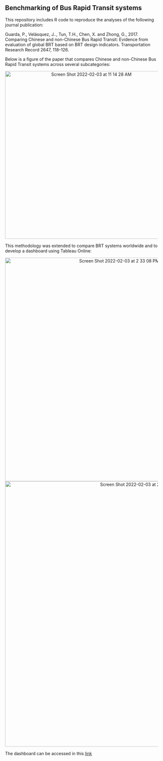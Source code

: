 ## Benchmarking of Bus Rapid Transit systems

This repository includes R code to reproduce the analyses of the following journal publication:

Guarda, P., Velásquez, J.., Tun, T.H., Chen, X. and Zhong, G., 2017. Comparing Chinese and non-Chinese Bus Rapid Transit: Evidence from evaluation of global BRT based on BRT design indicators. Transportation Research Record 2647, 118–126.

Below is a figure of the paper that compares Chinese and non-Chinese Bus Rapid Transit systems across several subcategories:
<p align="center">
<img width="553" alt="Screen Shot 2022-02-03 at 11 14 28 AM" src="https://user-images.githubusercontent.com/25504487/152382282-53e169a0-9de7-49e6-8e84-a9d3eeb434db.png">
</p>
This methodology was extended to compare BRT systems worldwide and to develop a dashboard using Tableau Online:
<p align="center">
  <img width="737" alt="Screen Shot 2022-02-03 at 2 33 08 PM" src="https://user-images.githubusercontent.com/25504487/152415769-439c6a38-a74a-4363-9a66-b268a7708a02.png">
  <img width="875" alt="Screen Shot 2022-02-03 at 2 33 02 PM" src="https://user-images.githubusercontent.com/25504487/152415740-62322554-0625-4871-a0d1-ed1f95c70857.png">
</p>

The dashboard can be accessed in this [link](https://pabloguarda.github.io/research/BRTChina/)



